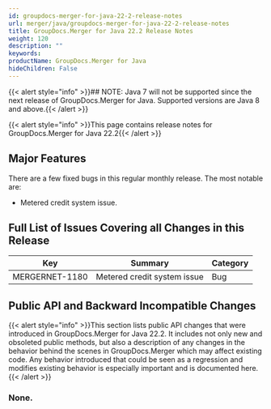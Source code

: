 ```yaml
---
id: groupdocs-merger-for-java-22-2-release-notes
url: merger/java/groupdocs-merger-for-java-22-2-release-notes
title: GroupDocs.Merger for Java 22.2 Release Notes
weight: 120
description: ""
keywords: 
productName: GroupDocs.Merger for Java
hideChildren: False
---
```


{{< alert style="info" >}}## NOTE: Java 7 will not be supported since the next release of GroupDocs.Merger for Java. Supported versions are Java 8 and above.{{< /alert >}}


{{< alert style="info" >}}This page contains release notes for GroupDocs.Merger for Java 22.2{{< /alert >}}

## Major Features

There are a few fixed bugs in this regular monthly release. The most notable are:

*   Metered credit system issue.

## Full List of Issues Covering all Changes in this Release

| Key | Summary | Category |
| --- | --- | --- |
| MERGERNET-1180 | Metered credit system issue | Bug |

## Public API and Backward Incompatible Changes

{{< alert style="info" >}}This section lists public API changes that were introduced in GroupDocs.Merger for Java 22.2. It includes not only new and obsoleted public methods, but also a description of any changes in the behavior behind the scenes in GroupDocs.Merger which may affect existing code. Any behavior introduced that could be seen as a regression and modifies existing behavior is especially important and is documented here.{{< /alert >}}

### None.
